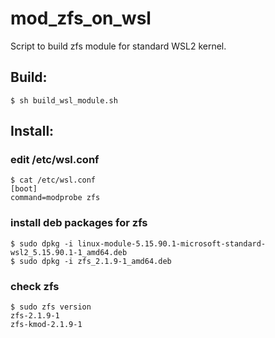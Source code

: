 # mod_zfs_on_wsl
Script to build zfs module for standard WSL2 kernel.

## Build:
```
$ sh build_wsl_module.sh
```

## Install:

### edit /etc/wsl.conf
```
$ cat /etc/wsl.conf
[boot]
command=modprobe zfs
```

### install deb packages for zfs
```
$ sudo dpkg -i linux-module-5.15.90.1-microsoft-standard-wsl2_5.15.90.1-1_amd64.deb
$ sudo dpkg -i zfs_2.1.9-1_amd64.deb
```

### check zfs
```
$ sudo zfs version
zfs-2.1.9-1
zfs-kmod-2.1.9-1
```
